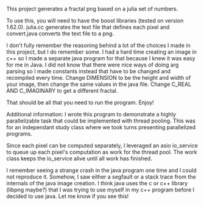 This project generates a fractal png based on a julia set of numbers.

To use this, you will need to have the boost libraries (tested on version 1.62.0). julia.cc generates the text file that defines each pixel and convert.java converts the text file to a png.

I don't fully remember the reasoning behind a lot of the choices I made in this project, but I do remember some. I had a hard time creating an image in c++ so I made a separate java program for that because I knew it was easy for me in Java. I did not know that there were nice ways of doing arg parsing so I made constants instead that have to be changed and recompiled every time. Change DIMENSION to be the height and width of your image, then change the same values in the java file. Change C_REAL AND C_IMAGINARY to get a different fractal.

That should be all that you need to run the program. Enjoy!

Additional information: I wrote this program to demonstrate a highly parallelizable task that could be implemented with thread pooling. This was for an independant study class where we took turns presenting parallelized programs.

Since each pixel can be computed separately, I leveraged an asio io_service to queue up each pixel's computation as work for the thread pool. The work class keeps the io_service alive until all work has finished.

I remember seeing a strange crash in the java program one time and I could not reproduce it. Somehow, I saw either a segfault or a stack trace from the internals of the java image creation. I think java uses the c or c++ library (libpng maybe?) that I was trying to use myself in my c++ program before I decided to use java. Let me know if you see this!

